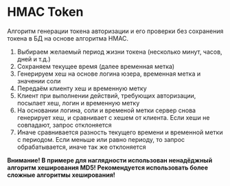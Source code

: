 # HMAC Token
Алгоритм генерации токена авторизации и его проверки без сохранения токена в БД на основе алгоритма HMAC. 
1. Выбираем желаемый период жизни токена (несколько минут, часов, дней и т.д.)
2. Сохраняем текущее время (далее временная метка)
3. Генерируем хеш на основе логина юзера, временная метка и значении соли
4. Передаём клиенту хеш и временную метку
5. Клиент при выполнении действий, требующих авторизации, посылает хеш, логин и временную метку
6. На основании логина, соли и временой метки сервер снова генерирует хеш, и сравнивает с хешем от клиента. Если хеши не совпадают, запрос отклоняется
7. Иначе сравнивается разность текущего времени и временной метки с периодом. Если меньше или равно периоду, то запрос обрабатывается, иначе так же отклоняется

**Внимание! В примере для наглядности использован ненадёджный алгоритм хеширования MD5! Рекомендуется использовать более сложные алгоритмы хеширования!**
